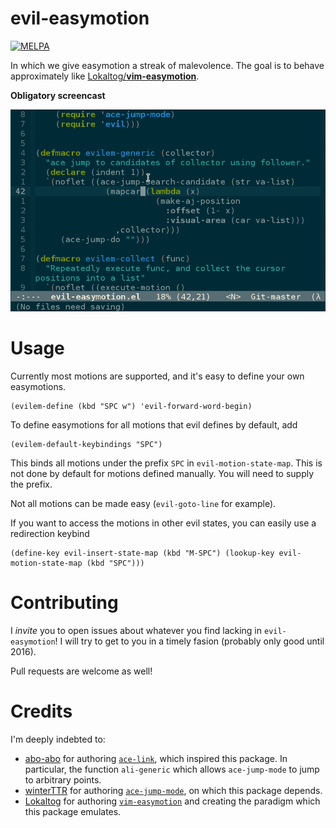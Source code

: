 evil-easymotion
===============
[![MELPA](http://melpa.org/packages/evil-easymotion-badge.svg)](http://melpa.org/#/evil-easymotion)

In which we give easymotion a streak of malevolence. The goal is to behave approximately like [Lokaltog/**vim-easymotion**](https://github.com/Lokaltog/vim-easymotion).

**Obligatory screencast**

![screencast](img/evil-easymotion-demo.gif)

Usage
=====
Currently most motions are supported, and it's easy to define your own easymotions.

```emacs
(evilem-define (kbd "SPC w") 'evil-forward-word-begin)
```
To define easymotions for all motions that evil defines by default, add
```emacs
(evilem-default-keybindings "SPC")
```
This binds all motions under the prefix `SPC` in `evil-motion-state-map`. This is not done by default for motions defined manually. You will need to supply the prefix.

Not all motions can be made easy (`evil-goto-line` for example).

If you want to access the motions in other evil states, you can easily use a redirection keybind
```emacs
(define-key evil-insert-state-map (kbd "M-SPC") (lookup-key evil-motion-state-map (kbd "SPC")))
```

Contributing
============
I _invite_ you to open issues about whatever you find lacking in `evil-easymotion`! I will try to get to you in a timely fasion (probably only good until 2016).

Pull requests are welcome as well!

Credits
=======
I'm deeply indebted to:
* [abo-abo](https://github.com/abo-abo/) for authoring [`ace-link`](https://github.com/abo-abo/ace-link/), which inspired this package. In particular, the function `ali-generic` which allows `ace-jump-mode` to jump to arbitrary points.
* [winterTTR](https://github.com/winterTTr) for authoring [`ace-jump-mode`](https://github.com/winterTTr/ace-jump-mode), on which this package depends.
* [Lokaltog](https://github.com/Lokaltog) for authoring [`vim-easymotion`](https://github.com/Lokaltog/vim-easymotion) and creating the paradigm which this package emulates.
